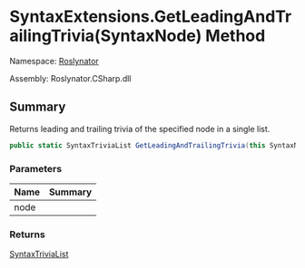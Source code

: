 # SyntaxExtensions\.GetLeadingAndTrailingTrivia\(SyntaxNode\) Method

Namespace: [Roslynator](../../README.md)

Assembly: Roslynator\.CSharp\.dll

## Summary

Returns leading and trailing trivia of the specified node in a single list\.

```csharp
public static SyntaxTriviaList GetLeadingAndTrailingTrivia(this SyntaxNode node)
```

### Parameters

| Name | Summary |
| ---- | ------- |
| node | |

### Returns

[SyntaxTriviaList](https://docs.microsoft.com/en-us/dotnet/api/microsoft.codeanalysis.syntaxtrivialist)


